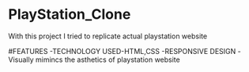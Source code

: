 # PlayStation_Clone

With this project I tried to replicate actual playstation website

#FEATURES
-TECHNOLOGY USED-HTML,CSS
-RESPONSIVE DESIGN
-Visually mimincs the asthetics of playstation website
